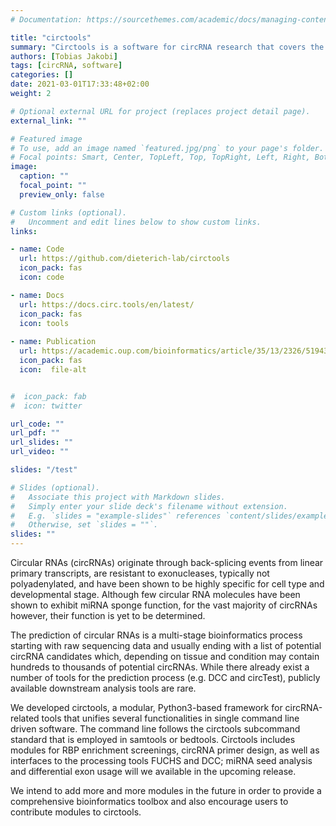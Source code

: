 ```yaml
---
# Documentation: https://sourcethemes.com/academic/docs/managing-content/

title: "circtools"
summary: "Circtools is a software for circRNA research that covers the complete workflow of circRNA of detection, analysis, primer and siRNA design for follow-up wet lab experiments."
authors: [Tobias Jakobi]
tags: [circRNA, software]
categories: []
date: 2021-03-01T17:33:48+02:00
weight: 2

# Optional external URL for project (replaces project detail page).
external_link: ""

# Featured image
# To use, add an image named `featured.jpg/png` to your page's folder.
# Focal points: Smart, Center, TopLeft, Top, TopRight, Left, Right, BottomLeft, Bottom, BottomRight.
image:
  caption: ""
  focal_point: ""
  preview_only: false

# Custom links (optional).
#   Uncomment and edit lines below to show custom links.
links:

- name: Code
  url: https://github.com/dieterich-lab/circtools
  icon_pack: fas
  icon: code

- name: Docs
  url: https://docs.circ.tools/en/latest/
  icon_pack: fas
  icon: tools
    
- name: Publication
  url: https://academic.oup.com/bioinformatics/article/35/13/2326/5194340
  icon_pack: fas
  icon:  file-alt


#  icon_pack: fab
#  icon: twitter

url_code: ""
url_pdf: ""
url_slides: ""
url_video: ""

slides: "/test"

# Slides (optional).
#   Associate this project with Markdown slides.
#   Simply enter your slide deck's filename without extension.
#   E.g. `slides = "example-slides"` references `content/slides/example-slides.md`.
#   Otherwise, set `slides = ""`.
slides: ""
---
```


Circular RNAs (circRNAs) originate through back-splicing events from linear
primary transcripts, are resistant to exonucleases, typically not
polyadenylated, and have been shown to be highly specific for cell type and
developmental stage. Although few circular RNA molecules have been shown to
exhibit miRNA sponge function, for the vast majority of circRNAs however, their
function is yet to be determined.

The prediction of circular RNAs is a multi-stage bioinformatics process starting
with raw sequencing data and usually ending with a list of potential circRNA
candidates which, depending on tissue and condition may contain hundreds to
thousands of potential circRNAs. While there already exist a number of tools for
the prediction process (e.g. DCC and circTest), publicly available downstream
analysis tools are rare.

We developed circtools, a modular, Python3-based framework for circRNA-related
tools that unifies several functionalities in single command line driven
software. The command line follows the circtools subcommand standard that is
employed in samtools or bedtools. Circtools includes modules for RBP enrichment
screenings, circRNA primer design, as well as interfaces to the processing tools
FUCHS and DCC; miRNA seed analysis and differential exon usage will we available
in the upcoming release.

We intend to add more and more modules in the future in order to provide a
comprehensive bioinformatics toolbox and also encourage users to contribute
modules to circtools.
